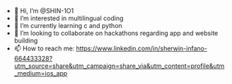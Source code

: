 - 👋 Hi, I’m @SHIN-1O1
- 👀 I’m interested in multilingual coding
- 🌱 I’m currently learning c and python
- 💞️ I’m looking to collaborate on hackathons regarding app and website building
- 📫 How to reach me: https://www.linkedin.com/in/sherwin-infano-664433328?utm_source=share&utm_campaign=share_via&utm_content=profile&utm_medium=ios_app

<!---
SHIN-1O1/SHIN-1O1 is a ✨ special ✨ repository because its `README.md` (this file) appears on your GitHub profile.
You can click the Preview link to take a look at your changes.
--->
